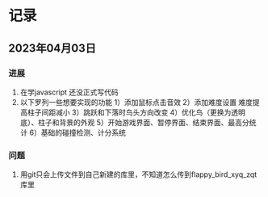 # 记录



## 2023年04月03日
### 进展
1. 在学javascript 还没正式写代码
2. 以下罗列一些想要实现的功能
    1）添加鼠标点击音效
    2）添加难度设置 难度提高柱子间距减小
    3）跳跃和下落时鸟头方向改变
    4）优化鸟（更换为透明底）、柱子和背景的外观
    5）开始游戏界面、暂停界面、结束界面、最高分统计
    6）基础的碰撞检测、计分系统
### 问题
1. 用git只会上传文件到自己新建的库里，不知道怎么传到flappy_bird_xyq_zqt库里
